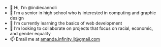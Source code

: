 - 👋 Hi, I’m @indiecannoli
- 👀 I’m a senior in high school who is interested in computing and graphic design
- 🌱 I’m currently learning the basics of web development
- 💞️ I’m looking to collaborate on projects that focus on racial, economic, and gender equality
- 📫 Email me at amanda.infinity.li@gmail.com

<!---
indiecannoli/indiecannoli is a ✨ special ✨ repository because its `README.md` (this file) appears on your GitHub profile.
You can click the Preview link to take a look at your changes.
--->
